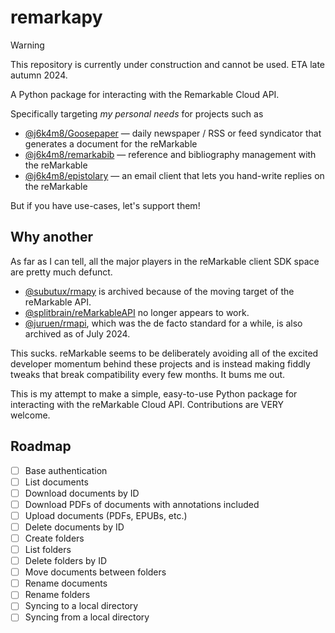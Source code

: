 # remarkapy

> [!WARNING]
> This repository is currently under construction and cannot be used. ETA late autumn 2024.

A Python package for interacting with the Remarkable Cloud API.

Specifically targeting _my personal needs_ for projects such as

* [@j6k4m8/Goosepaper](https://github.com/j6k4m8/Goosepaper) — daily newspaper / RSS or feed syndicator that generates a document for the reMarkable
* [@j6k4m8/remarkabib](https://github.com/j6k4m8/remarkabib) — reference and bibliography management with the reMarkable
* [@j6k4m8/epistolary](https://github.com/j6k4m8/epistolary) — an email client that lets you hand-write replies on the reMarkable

But if you have use-cases, let's support them!


## Why another

As far as I can tell, all the major players in the reMarkable client SDK space are pretty much defunct.

* [@subutux/rmapy](https://github.com/subutux/rmapy) is archived because of the moving target of the reMarkable API.
* [@splitbrain/reMarkableAPI](https://github.com/splitbrain/ReMarkableAPI) no longer appears to work.
* [@juruen/rmapi](https://github.com/juruen/rmapi), which was the de facto standard for a while, is also archived as of July 2024.

This sucks. reMarkable seems to be deliberately avoiding all of the excited developer momentum behind these projects and is instead making fiddly tweaks that break compatibility every few months. It bums me out.

This is my attempt to make a simple, easy-to-use Python package for interacting with the reMarkable Cloud API. Contributions are VERY welcome.

## Roadmap

- [ ] Base authentication
- [ ] List documents
- [ ] Download documents by ID
- [ ] Download PDFs of documents with annotations included
- [ ] Upload documents (PDFs, EPUBs, etc.)
- [ ] Delete documents by ID
- [ ] Create folders
- [ ] List folders
- [ ] Delete folders by ID
- [ ] Move documents between folders
- [ ] Rename documents
- [ ] Rename folders
- [ ] Syncing to a local directory
- [ ] Syncing from a local directory

